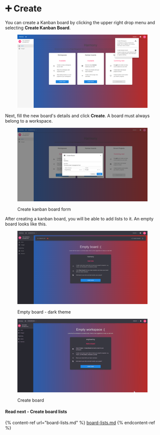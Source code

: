 # ➕ Create

You can create a Kanban board by clicking the upper right drop menu and selecting **Create Kanban Board**.

<figure><img src="../../.gitbook/assets/create-workspace-board.png" alt=""><figcaption></figcaption></figure>

Next, fill the new board's details and click **Create**. A board must always belong to a workspace.

<figure><img src="../../.gitbook/assets/create-kanban-form.png" alt=""><figcaption><p>Create kanban board form</p></figcaption></figure>

After creating a kanban board, you will be able to add lists to it. An empty board looks like this.



<figure><img src="../../.gitbook/assets/empty-board-dark.png" alt=""><figcaption><p>Empty board - dark theme</p></figcaption></figure>

<figure><img src="../../.gitbook/assets/create-board.gif" alt=""><figcaption><p>Create board</p></figcaption></figure>

#### Read next - Create board lists

{% content-ref url="board-lists.md" %}
[board-lists.md](board-lists.md)
{% endcontent-ref %}
